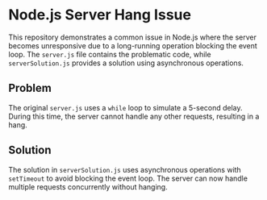 # Node.js Server Hang Issue

This repository demonstrates a common issue in Node.js where the server becomes unresponsive due to a long-running operation blocking the event loop.  The `server.js` file contains the problematic code, while `serverSolution.js` provides a solution using asynchronous operations.

## Problem

The original `server.js` uses a `while` loop to simulate a 5-second delay.  During this time, the server cannot handle any other requests, resulting in a hang.

## Solution

The solution in `serverSolution.js` uses asynchronous operations with `setTimeout` to avoid blocking the event loop.  The server can now handle multiple requests concurrently without hanging.